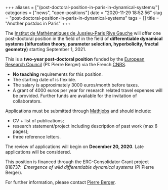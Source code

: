 +++
aliases = ["/post-doctoral-position-in-paris-in-dynamical-systems/"]
categories = ["news", "open-positions"]
date = "2020-11-29 18:52:56"
slug = "post-doctoral-position-in-paris-in-dynamical-systems"
tags = []
title = "Another postdoc in Paris"
+++

The [Institut de Mathématiques de Jussieu-Paris Rive
Gauche](https://www.imj-prg.fr/) will offer one post-doctoral position
in the field of in the field of **differentiable dynamical systems
(bifurcation theory, parameter selection, hyperbolicity, fractal
geometry)** starting September 1, 2021.

This is a **two-year post-doctoral position** funded by the [European
Research Council](http://erc.europa.eu/) (PI: Pierre Berger) via the
French [CNRS](http://www.cnrs.fr/index.php).

-   **No teaching** requirements for this position.
-   The starting date of is flexible.
-   The salary is approximately 3000 euros/month before taxes.
-   A grant of 4000 euros per year for research related travel expenses
    will be provided. Further funds are available for the invitation of
    collaborators.

Applications must be submitted
through [Mathjobs](https://www.mathjobs.org/jobs/list/16593) and should
include:

-   CV + list of publications;
-   research statement/project including description of past work (max 6
    pages);
-   three reference letters.

The review of applications will begin on **December 20, 2020**. Late
applications will be considered.

This position is financed through the ERC-Consolidator Grant project
818737:  *Emergence of wild differentiable dynamical systems* (PI Pierre
Berger). 

For further information, please contact [Pierre
Berger](mailto:pierre.berger@imj-prg.fr).    
